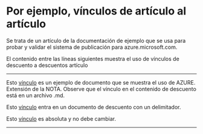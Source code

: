 <properties pageTitle="Ejemplo de documentación - vínculos de artículo al artículo de descuento" metaKeywords="" description="Esto es un ejemplo de documento" services="" documentationCenter="" title="Documentation Example - Markdown Article to Article Links" solutions="" authors="" videoId="" scriptId="" />

# Por ejemplo, vínculos de artículo al artículo #
Se trata de un artículo de la documentación de ejemplo que se usa para probar y validar el sistema de publicación para azure.microsoft.com.  

El contenido entre las líneas siguientes muestra el uso de vínculos de descuento a descuentos artículo

---

Esto [vínculo](example-azure-note.md) es un ejemplo de documento que se muestra el uso de AZURE. Extensión de la NOTA.  Observe que el vínculo en el contenido de descuento está en un archivo .md.

Esto [vínculo](example-headings.md#heading-2) entra en un documento de descuento con un delimitador.

Esto [vínculo](https://github.com/Azure/azure-content-test/blob/master/README.md) es absoluta y no debe cambiar.

---
